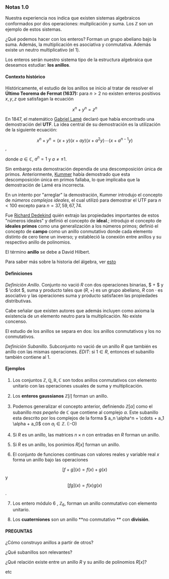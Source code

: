 ### Notas 1.0 

Nuestra experiencia nos indica que existen sistemas algebraicos conformados por dos operaciones: multplicación y suma.  Los $\mathbb{Z}$ son un ejemplo de estos sistemas. 

¿Qué podemos hacer con los enteros? Forman un grupo abeliano bajo la suma. Además, la multiplicación es asociativa y conmutativa. Además existe un neutro multiplicativo (el $1​$).

Los enteros serán nuestro sistema tipo de la estructura algebraica que deseamos estudiar: **los anillos**.

#### Contexto histórico

Históricamente, el estudio de los anillos se inicio al tratar de resolver el **Último Teorema de Fermat (1637):** para $n>2​$ no existen enteros positivos $x, y, z​$ que satisfagan la ecuación

$$ x^n + y^n = z^n​$$

 En 1847, el matemático [Gabriel Lamé](https://es.wikipedia.org/wiki/Gabriel_Lam%C3%A9) declaró que había encontrado una demostración del **UTF**. La idea central de su demostración es la utilización de la siguiente ecuación: 

$$ x^n + y^n = (x+y)(x+ay)(x+a^2y) \cdots (x + a^{n-1} y)​$$,

donde $a \in \mathbb{C}$, $a^n = 1$ y $a \neq \pm 1$. 

Sin embargo esta demostración dependía de una descomposición única de primos. Anteriormente, [Kummer](https://es.wikipedia.org/wiki/Ernst_Kummer) había demostrado que esta descomposición única en primos fallaba, lo que implicaba que la demostración de Lamé era incorrecta. 

En un intento por "arreglar" la demostración, Kummer introdujo el concepto de *números complejos ideales*, el cual utilizó para demostrar el UTF para $n<100$ excepto para  $n=37, 59, 67, 74$.

Fue [Richard Dedekind](https://es.wikipedia.org/wiki/Richard_Dedekind) quién extrajo las propiedades importantes de estos "números ideales" y definió el concepto de **ideal**.; introdujo el concepto de **ideales primos** como una generalización a los números primos; definió el concepto de **campo** como un anillo conmutativo donde cada elemento distinto de cero tiene un inverso; y estableció la conexión entre anillos y su respectivo anillo de polinomios. 

El término **anillo** se debe a David Hilbert.

Para saber más sobre la historia del álgebra, ver [esto](http://www-groups.dcs.st-and.ac.uk/history/HistTopics/Ring_theory.html)

#### Definiciones 

*Definición Anillo*. Conjunto no vació $R$ con dos operaciones binarias, $ + $ y $ \cdot $, suma y producto tales que $(R, +)$ es un grupo abeliano, $R$ con $\cdot$ es asociativo  y las operaciones suma y producto satisfacen las propiedades distributivas.

Cabe señalar que existen autores que además incluyen como axioma la existencia de un elemento neutro para la multiplicación. No existe concenso.

El estudio de los anillos se separa en dos: los anillos conmutativos y los no conmutativos. 

*Definición Subanillo*. Subconjunto no vació de un anillo $R$ que también es anillo con las mismas operaciones. *EDIT*: si $1 \in R$, entonces el subanillo también contiene al $1​$.

#### Ejemplos

1. Los conjuntos $\mathbb{Z}, \mathbb{Q}, \mathbb{R}, \mathbb{C}​$ son todos anillos conmutativos con elemento unitario con las operaciones usuales de suma y multiplicación.

2. Los **enteros gaussianos** $\mathbb{Z}[i]$ forman un anillo.

3. Podemos generalizar el concepto anterior, definiendo $\mathbb{Z}[\alpha]$ como el subanillo _mas peqeño_ de $\mathbb{C}$ que contiene al complejo $\alpha$. Este subanillo esta descrito por los complejos de la forma $ a_n \alpha^n + \cdots + a_1 \alpha + a_0$ con $a_i \in \mathbb{Z}$. (:-O)

4.  Si $R$ es un anillo, las matrices $n \times n$ con entradas en $R$ forman un anillo.

5. Si $R$ es un anillo, los ponimios $R[x]$ forman un anillo.

6.  El conjunto de funciones continuas con valores reales y variable real $x​$ forma un anillo bajo las operaciones

   $$ [f + g] (x) = f(x) + g(x) $$ y $$ [fg] (x) = f(x) g(x)$$.

7. Los entero módulo $6$ , $\mathbb{Z}_6$, forman un anillo conmutativo con elemento unitario.

8. Los **cuaterniones** son un anillo **no conmutativo ** con **división**. 



#### PREGUNTAS

 ¿Cómo construyo anillos a partir de otros?

¿Qué subanillos son relevantes?

¿Qué relación existe entre un anillo $R$ y su anillo de polinomios $R[x]$?

etc